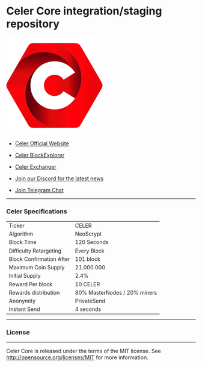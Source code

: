 Celer Core integration/staging repository
=====================================
![Celer Coin](https://raw.githubusercontent.com/CelerCoin/celer/master/src/qt/res/icons/bitcoin.png)

* [Celer Official Website](https://celercoin.com)
* [Celer BlockExplorer](http://explorer.celercoin.com)
* [Celer Exchanger](https://exchange.celercoin.com)

* [Join our Discord for the latest news](https://discord.gg/JxUMeXM)
* [Join Telegram Chat](https://t.me/joinchat/IJF3OxIvHSiSpP9nOzDq1w)

-------

### Celer Specifications
<table>
<tr><td>Ticker</td><td>CELER</td></tr>
<tr><td>Algorithm</td><td>NeoScrypt</td></tr>
<tr><td>Block Time</td><td>120 Seconds</td></tr>
<tr><td>Difficulty Retargeting</td><td>Every Block</td></tr>
<tr><td>Block Confirmation After</td><td>101 block</td></tr>
<tr><td>Maximum Coin Supply</td><td>21.000.000</td></tr>
<tr><td>Initial Supply</td><td>2.4%</td></tr>
<tr><td>Reward Per block</td><td>10 CELER</td></tr>
<tr><td>Rewards distribution</td><td>80% MasterNodes / 20% miners</td></tr>
<tr><td>Anonymity</td><td>PrivateSend</td></tr>
<tr><td>Instant Send</td><td>4 seconds</td></tr>
</table>

-------

### License
-------

Celer Core is released under the terms of the MIT license. See http://opensource.org/licenses/MIT for more information.